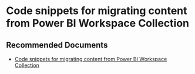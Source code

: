   <properties
	pageTitle="sample - code snippets for migrating content from power bi workspace collection"
	description="sample - code snippets for migrating content from power bi workspace collection"
	service="microsoft.PowerBIDedicated"
	resource="capacities"
	authors="pjfreitas"
	ms.author="pfreitas"	
	displayOrder="490"
	selfHelpType="generic"
	supportTopicIds="32628149"
	productPesIds="16334"
	cloudEnvironments="public, MoonCake, fairfax" 
	articleId="6375b31f-2dd9-3f57-771f-d98282de49db"
/>

# Code snippets for migrating content from Power BI Workspace Collection

## **Recommended Documents**

* [Code snippets for migrating content from Power BI Workspace Collection](https://docs.microsoft.com/power-bi/developer/migrate-code-snippets)
